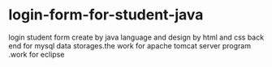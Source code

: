 # login-form-for-student-java
login student form create by java language and design by html and css  back end for mysql data storages.the work for apache tomcat server program .work for eclipse 
